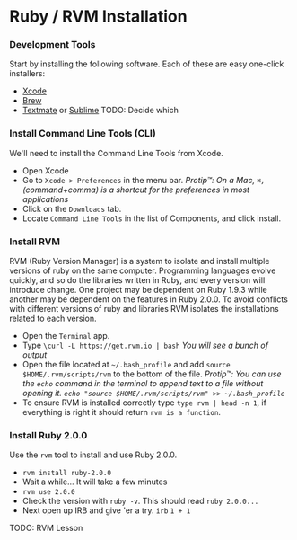# Ruby / RVM Installation

### Development Tools

Start by installing the following software. Each of these are easy one-click installers:

- [Xcode](http://itunes.apple.com/us/app/xcode/id497799835?ls=1&mt=12)
- [Brew](http://mxcl.github.io/homebrew/)
- [Textmate](http://macromates.com) or [Sublime](http://www.sublimetext.com) TODO: Decide which

### Install Command Line Tools (CLI)

We'll need to install the Command Line Tools from Xcode. 

- Open Xcode
- Go to `Xcode > Preferences` in the menu bar. *Protip™: On a Mac, `⌘,` (command+comma) is a shortcut for the preferences in most applications*
- Click on the `Downloads` tab.
- Locate `Command Line Tools` in the list of Components, and click install.

### Install RVM

RVM (Ruby Version Manager) is a system to isolate and install multiple versions of ruby on the same computer. Programming languages evolve quickly, and so do the libraries written in Ruby, and every version will introduce change. One project may be dependent on Ruby 1.9.3 while another may be dependent on the features in Ruby 2.0.0. To avoid conflicts with different versions of ruby and libraries RVM isolates the installations related to each version.

- Open the `Terminal` app.
- Type `\curl -L https://get.rvm.io | bash` *You will see a bunch of output*
- Open the file located at `~/.bash_profile` and add `source $HOME/.rvm/scripts/rvm` to the bottom of the file. *Protip™: You can use the `echo` command in the terminal to append text to a file without opening it. `echo "source $HOME/.rvm/scripts/rvm" >> ~/.bash_profile`*
- To ensure RVM is installed correctly type `type rvm | head -n 1`, if everything is right it should return `rvm is a function`.

### Install Ruby 2.0.0

Use the `rvm` tool to install and use Ruby 2.0.0.

- `rvm install ruby-2.0.0`
- Wait a while... It will take a few minutes
- `rvm use 2.0.0`
- Check the version with `ruby -v`. This should read `ruby 2.0.0...`
- Next open up IRB and give 'er a try. `irb` `1 + 1`

TODO: RVM Lesson